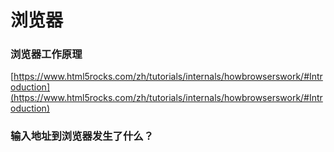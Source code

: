 # 浏览器

### **浏览器工作原理**

[https://www.html5rocks.com/zh/tutorials/internals/howbrowserswork/#Introduction](https://www.html5rocks.com/zh/tutorials/internals/howbrowserswork/#Introduction)

### **输入地址到浏览器发生了什么？**